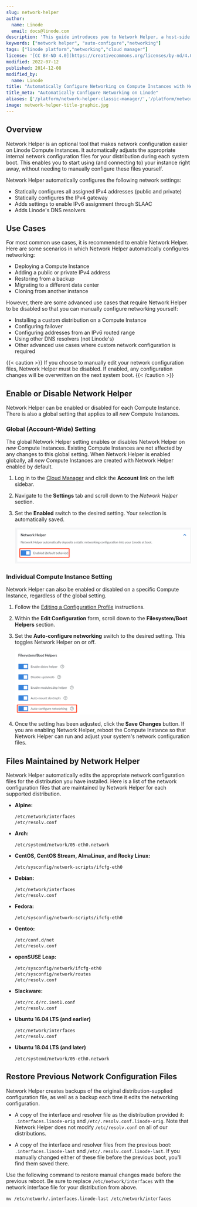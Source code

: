```yaml
---
slug: network-helper
author:
  name: Linode
  email: docs@linode.com
description: 'This guide introduces you to Network Helper, a host-side service which automatically sets a static IPv4 address and gateway when your Linode is being provisioned.'
keywords: ["network helper", "auto-configure","networking"]
tags: ["linode platform","networking","cloud manager"]
license: '[CC BY-ND 4.0](https://creativecommons.org/licenses/by-nd/4.0)'
modified: 2022-07-12
published: 2014-12-08
modified_by:
  name: Linode
title: "Automatically Configure Networking on Compute Instances with Network Helper"
title_meta: "Automatically Configure Networking on Linode"
aliases: ['/platform/network-helper-classic-manager/','/platform/network-helper/','/platform/network-helper-new-manager/']
image: network-helper-title-graphic.jpg
---
```


## Overview

Network Helper is an optional tool that makes network configuration easier on Linode Compute Instances. It automatically adjusts the appropriate internal network configuration files for your distribution during each system boot. This enables you to start using (and connecting to) your instance right away, without needing to manually configure these files yourself.

Network Helper automatically configures the following network settings:

- Statically configures all assigned IPv4 addresses (public and private)
- Statically configures the IPv4 gateway
- Adds settings to enable IPv6 assignment through SLAAC
- Adds Linode's DNS resolvers

## Use Cases

For most common use cases, it is recommended to enable Network Helper. Here are some scenarios in which Network Helper automatically configures networking:

 - Deploying a Compute Instance
 - Adding a public or private IPv4 address
 - Restoring from a backup
 - Migrating to a different data center
 - Cloning from another instance

However, there are some advanced use cases that require Network Helper to be disabled so that you can manually configure networking yourself:

- Installing a custom distribution on a Compute Instance
- Configuring failover
- Configuring addresses from an IPv6 routed range
- Using other DNS resolvers (not Linode's)
- Other advanced use cases where custom network configuration is required

{{< caution >}}
If you choose to manually edit your network configuration files, Network Helper must be disabled. If enabled, any configuration changes will be overwritten on the next system boot.
{{< /caution >}}

## Enable or Disable Network Helper

Network Helper can be enabled or disabled for each Compute Instance. There is also a global setting that applies to all *new* Compute Instances.

### Global (Account-Wide) Setting

The global Network Helper setting enables or disables Network Helper on *new* Compute Instances. Existing Compute Instances are not affected by any changes to this global setting. When Network Helper is enabled globally, all *new* Compute Instances are created with Network Helper enabled by default.

1. Log in to the [Cloud Manager](https://cloud.linode.com) and click the **Account** link on the left sidebar.

1. Navigate to the **Settings** tab and scroll down to the *Network Helper* section.

1. Set the **Enabled** switch to the desired setting. Your selection is automatically saved.

    ![Screenshot of the global Network Helper setting](network-helper-global-setting.png)

### Individual Compute Instance Setting

Network Helper can also be enabled or disabled on a specific Compute Instance, regardless of the global setting.

1. Follow the [Editing a Configuration Profile](/docs/guides/linode-configuration-profiles/#editing-a-configuration-profile) instructions.

1. Within the **Edit Configuration** form, scroll down to the **Filesystem/Boot Helpers** section.

1. Set the **Auto-configure networking** switch to the desired setting. This toggles Network Helper on or off.

    ![Screenshot of the Auto-configure networking setting](network-helper-setting.png)

1. Once the setting has been adjusted, click the **Save Changes** button. If you are enabling Network Helper, reboot the Compute Instance so that Network Helper can run and adjust your system's network configuration files.

## Files Maintained by Network Helper

Network Helper automatically edits the appropriate network configuration files for the distribution you have installed. Here is a list of the network configuration files that are maintained by Network Helper for each supported distribution.

-   **Alpine:**

        /etc/network/interfaces
        /etc/resolv.conf

-   **Arch:**

        /etc/systemd/network/05-eth0.network

-   **CentOS, CentOS Stream, AlmaLinux, and Rocky Linux:**

        /etc/sysconfig/network-scripts/ifcfg-eth0

-   **Debian:**

        /etc/network/interfaces
        /etc/resolv.conf

-   **Fedora:**

        /etc/sysconfig/network-scripts/ifcfg-eth0

-   **Gentoo:**

        /etc/conf.d/net
        /etc/resolv.conf

-   **openSUSE Leap:**

        /etc/sysconfig/network/ifcfg-eth0
        /etc/sysconfig/network/routes
        /etc/resolv.conf

-   **Slackware:**

        /etc/rc.d/rc.inet1.conf
        /etc/resolv.conf

-   **Ubuntu 16.04 LTS (and earlier)**

        /etc/network/interfaces
        /etc/resolv.conf

-   **Ubuntu 18.04 LTS (and later)**

        /etc/systemd/network/05-eth0.network

## Restore Previous Network Configuration Files

Network Helper creates backups of the original distribution-supplied configuration file, as well as a backup each time it edits the networking configuration.

- A copy of the interface and resolver file as the distribution provided it: `.interfaces.linode-orig` and `/etc/.resolv.conf.linode-orig`. Note that Network Helper does not modify `/etc/resolv.conf` on all of our distributions.

- A copy of the interface and resolver files from the previous boot: `.interfaces.linode-last` and `/etc/.resolv.conf.linode-last`. If you manually changed either of these file before the previous boot, you'll find them saved there.

Use the following command to restore manual changes made before the previous reboot. Be sure to replace `/etc/network/interfaces` with the network interface file for your distribution from above.

    mv /etc/network/.interfaces.linode-last /etc/network/interfaces